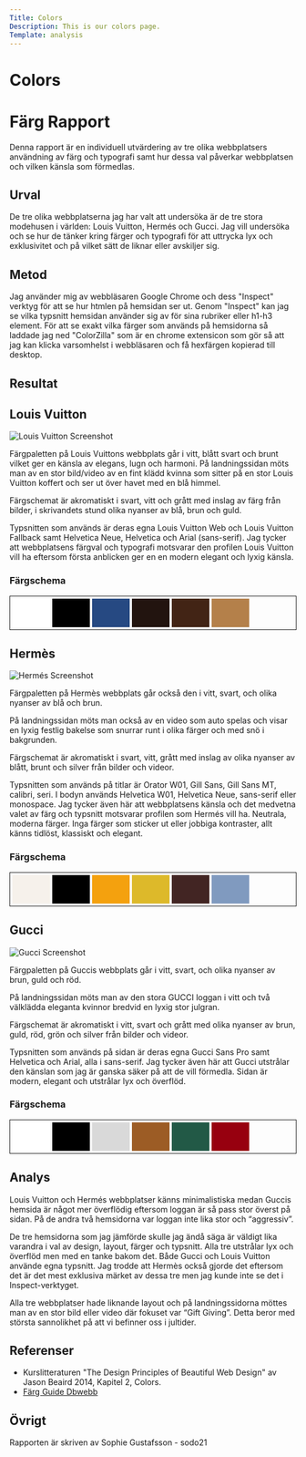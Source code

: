 ```yaml
---
Title: Colors
Description: This is our colors page.
Template: analysis
---
```


# Colors

Färg Rapport
=======================

Denna rapport är en individuell utvärdering av tre olika webbplatsers användning av färg och typografi samt hur dessa val påverkar webbplatsen och vilken känsla som förmedlas.

Urval
-----------------------

De tre olika webbplatserna jag har valt att undersöka är de tre stora modehusen i världen: Louis Vuitton, Hermés och Gucci. Jag vill undersöka och se hur de tänker kring färger och typografi för att uttrycka lyx och exklusivitet och på vilket sätt de liknar eller avskiljer sig.

Metod
-----------------------

Jag använder mig av webbläsaren Google Chrome och dess "Inspect" verktyg för att se hur htmlen på hemsidan ser ut. Genom "Inspect" kan jag se vilka typsnitt hemsidan använder sig av för sina rubriker eller h1-h3 element.
För att se exakt vilka färger som används på hemsidorna så laddade jag ned "ColorZilla" som är en chrome extensicon som gör så att jag kan klicka varsomhelst i webbläsaren och få hexfärgen kopierad till desktop.

Resultat
-----------------------
## Louis Vuitton

![Louis Vuitton Screenshot](../image/lv-screenshot.png?width=50%)

Färgpaletten på Louis Vuittons webbplats går i vitt, blått svart och brunt vilket ger en känsla av elegans, lugn och harmoni.
På landningssidan möts man av en stor bild/video av en fint klädd kvinna som sitter på en stor Louis Vuitton koffert och ser ut över havet med en blå himmel.

Färgschemat är akromatiskt i svart, vitt och grått med inslag av färg från bilder, i skrivandets stund olika nyanser av blå, brun och guld.

Typsnitten som används är deras egna Louis Vuitton Web och Louis Vuitton Fallback samt Helvetica Neue, Helvetica och Arial (sans-serif).
Jag tycker att webbplatsens färgval och typografi motsvarar den profilen Louis Vuitton vill ha eftersom första anblicken ger en en modern elegant och lyxig känsla.

### Färgschema
<table style="border: 1px solid; border-spacing: 4px; border-collapse: separate">
<tr>
<td style="height: 50px; width: 50px; background-color: #FFFFFF">
<td style="height: 50px; width: 50px; background-color: #000000">
<td style="height: 50px; width: 50px; background-color: #264982">
<td style="height: 50px; width: 50px; background-color: #22140F">
<td style="height: 50px; width: 50px; background-color: #422415">
<td style="height: 50px; width: 50px; background-color: #B4804A">
</tr>
</table>

## Hermès

![Hermés Screenshot](../image/hermes-screenshot.png?width=50%)

Färgpaletten på Hermès webbplats går också den i vitt, svart, och olika nyanser av blå och brun. 

På landningssidan möts man också av en video som auto spelas och visar en lyxig festlig bakelse som snurrar runt i olika färger och med snö i bakgrunden.

Färgschemat är akromatiskt i svart, vitt, grått med inslag av olika nyanser av blått,  brunt och silver från bilder och videor.

Typsnitten som används på titlar är Orator W01, Gill Sans, Gill Sans MT, calibri, seri. I bodyn används Helvetica W01, Helvetica Neue, sans-serif eller monospace.
Jag tycker även här att webbplatsens känsla och det medvetna valet av färg och typsnitt motsvarar profilen som Hermés vill ha. Neutrala, moderna färger. Inga färger som sticker ut eller jobbiga kontraster, allt känns tidlöst, klassiskt och elegant.

### Färgschema
<table style="border: 1px solid; border-spacing: 4px; border-collapse: separate">
<tr>
<td style="height: 50px; width: 50px; background-color: #F6F1EB">
<td style="height: 50px; width: 50px; background-color: #000000">
<td style="height: 50px; width: 50px; background-color: #F4A10E">
<td style="height: 50px; width: 50px; background-color: #DDB92A">
<td style="height: 50px; width: 50px; background-color: #422523">
<td style="height: 50px; width: 50px; background-color: #809ABF">
</tr>
</table>

## Gucci

![Gucci Screenshot](../image/gucci-screenshot.png?width=50%)

Färgpaletten på Guccis webbplats går i vitt, svart, och olika nyanser av brun, guld och röd. 

På landningssidan möts man av den stora GUCCI loggan i vitt och två välklädda eleganta kvinnor bredvid en lyxig stor julgran.

Färgschemat är akromatiskt i vitt, svart och grått med olika nyanser av brun, guld, röd, grön och silver från bilder och videor.

Typsnitten som används på sidan är deras egna Gucci Sans Pro samt Helvetica och Arial, alla i sans-serif. 
Jag tycker även här att Gucci utstrålar den känslan som jag är ganska säker på att de vill förmedla. 
Sidan är modern, elegant och utstrålar lyx och överflöd. 

### Färgschema
<table style="border: 1px solid; border-spacing: 4px; border-collapse: separate">
<tr>
<td style="height: 50px; width: 50px; background-color: #FFFFFF">
<td style="height: 50px; width: 50px; background-color: #000000">
<td style="height: 50px; width: 50px; background-color: #D9D9D9">
<td style="height: 50px; width: 50px; background-color: #9C5C25">
<td style="height: 50px; width: 50px; background-color: #225946">
<td style="height: 50px; width: 50px; background-color: #97000F">
</tr>
</table>

Analys
-----------------------

Louis Vuitton och Hermés webbplatser känns minimalistiska medan Guccis hemsida är något mer överflödig eftersom loggan är så pass stor överst på sidan. På de andra två hemsidorna var loggan inte lika stor och “aggressiv”.

De tre hemsidorna som jag jämförde skulle jag ändå säga är väldigt lika varandra i val av design, layout, färger och typsnitt. Alla tre utstrålar lyx och överflöd men med en tanke bakom det. Både Gucci och Louis Vuitton använde egna typsnitt. Jag trodde att Hermès också gjorde det eftersom det är det mest exklusiva märket av dessa tre men jag kunde inte se det i Inspect-verktyget. 

Alla tre webbplatser hade liknande layout och på landningssidorna möttes man av en stor bild eller video där fokuset var “Gift Giving”. Detta beror med största sannolikhet på att vi befinner oss i jultider.

Referenser
-----------------------

* Kurslitteraturen "The Design Principles of Beautiful Web Design" av Jason Beaird 2014, Kapitel 2, Colors.
* [Färg Guide Dbwebb](https://dbwebb.se/guide/design-med-html5-och-css3/farg)

Övrigt
-----------------------

Rapporten är skriven av Sophie Gustafsson - sodo21


